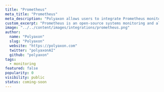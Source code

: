 ```yaml
---
title: "Prometheus"
meta_title: "Prometheus"
meta_description: "Polyaxon allows users to integrate Prometheus monitoring."
custom_excerpt: "Prometheus is an open-source systems monitoring and alerting toolkit."
image: "../../content/images/integrations/prometheus.png"
author:
  name: "Polyaxon"
  slug: "Polyaxon"
  website: "https://polyaxon.com"
  twitter: "polyaxonAI"
  github: "polyaxon"
tags: 
  - monitoring
featured: false
popularity: 0
visibility: public
status: coming-soon
---
```


